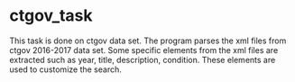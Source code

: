 # ctgov_task
This task is done on ctgov data set.
The program parses the xml files from ctgov 2016-2017 data set.
Some specific elements from the xml files are extracted such as year, title, description, condition.
These elements are used to customize the search.
